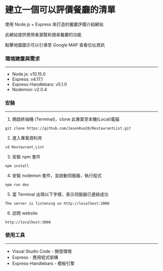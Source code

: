 # 建立一個可以評價餐廳的清單

使用 Node.js + Express 來打造的餐廳評價介紹網站

此網站提供使用者瀏覽和搜尋餐廳的功能

點擊地圖圖示可以引導至 Google MAP 查看位址資訊

### 環境建置與需求

---

- Node.js: v10.15.0
- Express: v4.17.1
- Express-Handlebars: v5.1.0
- Nodemon: v2.0.4

### 安裝

---

1. 開啟終端機 (Terminal)，clone 此專案至本機(Local)電腦
<pre><code>git clone https://github.com/JasonKuo20/RestaurantList.git</code></pre>

2. 進入專案資料夾
<pre><code>cd Restaurant_List</code></pre>

3. 安裝 npm 套件
<pre><code>npm install</code></pre>

4. 安裝 nodemon 套件，並啟動伺服器，執行程式
<pre><code>npm run dev</code></pre>

5. 當 Terminal 出現以下字樣，表示伺服器已連結成功
<pre><code>The server is listening on http://localhost:3000</code></pre>

6. 訪問 website
<pre><code>http://localhost:3000</code></pre>

### 使用工具

---

- Visual Studio Code - 開發環境
- Express - 應用程式架構
- Express-Handlebars - 模板引擎
